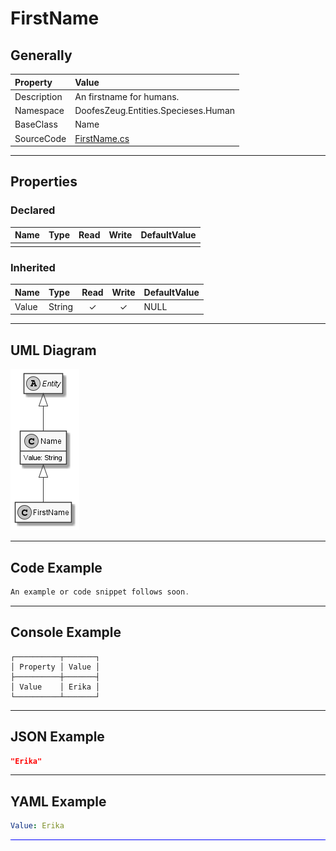 ﻿# FirstName

## Generally

|Property|Value|
|:-|:-|
|Description|An firstname for humans.|
|Namespace|DoofesZeug.Entities.Specieses.Human|
|BaseClass|Name|
|SourceCode|[FirstName.cs](../../../../DoofesZeug.Library/Src/Entities/Specieses/Human/FirstName.cs)|

---

## Properties

### Declared

|Name|Type|Read|Write|DefaultValue|
|:---|:---|:--:|:---:|:-----------|
|    |    |    |     |            |

### Inherited

|Name|Type|Read|Write|DefaultValue|
|:---|:---|:--:|:---:|:-----------|
|Value|String|&#x2713;|&#x2713;|NULL|

---

## UML Diagram

![FirstName.png](./FirstName.png "FirstName")

---

## Code Example

```cs
An example or code snippet follows soon.
```

---

## Console Example

```console
┌──────────┬───────┐
│ Property │ Value │
├──────────┼───────┤
│ Value    │ Erika │
└──────────┴───────┘
```

---

## JSON Example

```json
"Erika"
```

---

## YAML Example

```yaml
Value: Erika
```

<hr style="background: blue;" />
